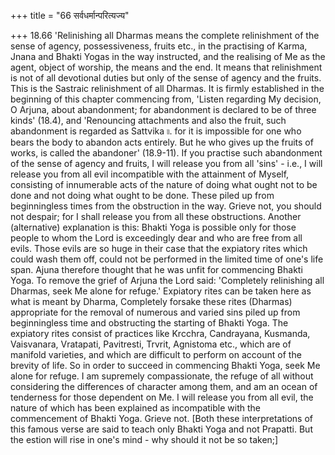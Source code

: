 +++
title = "66 सर्वधर्मान्परित्यज्य"

+++
18.66 'Relinishing all Dharmas means the complete relinishment of the sense of agency, possessiveness, fruits etc., in the practising of Karma, Jnana and Bhakti Yogas in the way instructed, and the realising of Me as the agent, object of worship, the means and the end. It means
that relinishment is not of all devotional duties but only of the sense
of agency and the fruits. This is the Sastraic relinishment of all
Dharmas. It is firmly established in the beginning of this chapter
commencing from, 'Listen regarding My decision, O Arjuna, about
abandonment; for abandonment is declared to be of three kinds' (18.4),
and 'Renouncing attachments and also the fruit, such abandonment is
regarded as Sattvika ৷৷. for it is impossible for one who bears the body
to abandon acts entirely. But he who gives up the fruits of works, is
called the abandoner' (18.9-11). If you practise such abandonment of the
sense of agency and fruits, I will release you from all 'sins' - i.e., I
will release you from all evil incompatible with the attainment of
Myself, consisting of innumerable acts of the nature of doing what ought
not to be done and not doing what ought to be done. These piled up from
beginningless times from the obstruction in the way. Grieve not, you
should not despair; for I shall release you from all these obstructions.
Another (alternative) explanation is this: Bhakti Yoga is possible only
for those people to whom the Lord is exceedingly dear and who are free
from all evils. Those evils are so huge in their case that the expiatory
rites which could wash them off, could not be performed in the limited
time of one's life span. Ajuna therefore thought that he was unfit for
commencing Bhakti Yoga. To remove the grief of Arjuna the Lord said:
'Completely relinishing all Dharmas, seek Me alone for refuge.'
Expiatory rites can be taken here as what is meant by Dharma, Completely
forsake these rites (Dharmas) appropriate for the removal of numerous
and varied sins piled up from beginningless time and obstructing the
starting of Bhakti Yoga. The expiatory rites consist of practices like
Krcchra, Candrayana, Kusmanda, Vaisvanara, Vratapati, Pavitresti,
Trvrit, Agnistoma etc., which are of manifold varieties, and which are
difficult to perform on account of the brevity of life. So in order to
succeed in commencing Bhakti Yoga, seek Me alone for refuge. I am
supremely compassionate, the refuge of all without considering the
differences of character among them, and am an ocean of tenderness for
those dependent on Me. I will release you from all evil, the nature of
which has been explained as incompatible with the commencement of Bhakti
Yoga. Grieve not. \[Both these interpretations of this famous verse are
said to teach only Bhakti Yoga and not Prapatti. But the estion will
rise in one's mind - why should it not be so taken;\]
